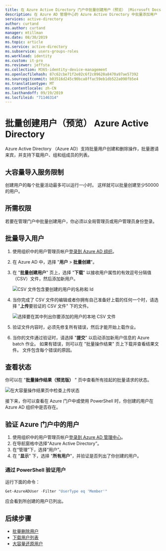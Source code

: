 ```yaml
---
title: 在 Azure Active Directory 门户中批量创建用户（预览） |Microsoft Docs
description: 在 Azure AD 管理中心的 Azure Active Directory 中批量添加用户
services: active-directory
author: curtand
ms.author: curtand
manager: mtillman
ms.date: 08/30/2019
ms.topic: article
ms.service: active-directory
ms.subservice: users-groups-roles
ms.workload: identity
ms.custom: it-pro
ms.reviewer: jeffsta
ms.collection: M365-identity-device-management
ms.openlocfilehash: 87c62cbe71f2e02c6f2c09620a8470a97ae57392
ms.sourcegitcommit: b03516d245c90bca8ffac59eb1db522a098fb5e4
ms.translationtype: MT
ms.contentlocale: zh-CN
ms.lasthandoff: 09/19/2019
ms.locfileid: "71146314"
---
```

# <a name="bulk-create-users-preview-in-azure-active-directory"></a>批量创建用户（预览） Azure Active Directory

Azure Active Directory （Azure AD）支持批量用户创建和删除操作，批量邀请来宾，并支持下载用户、组和组成员的列表。

## <a name="bulk-import-service-limits"></a>大容量导入服务限制

创建用户的每个批量活动最多可以运行一小时。 这样就可以批量创建至少50000的用户。

## <a name="required-permissions"></a>所需权限

若要在管理门户中批量创建用户，你必须以全局管理员或用户管理员身份登录。

## <a name="to-bulk-import-users"></a>批量导入用户

1. 使用组织中的用户管理员帐户[登录到 Azure AD 组织](https://aad.portal.azure.com)。
1. 在 Azure AD 中，选择 "**用户** > **批量创建**"。
1. 在 "**批量创建用户**" 页上，选择 "**下载**" 以接收用户属性的有效逗号分隔值（CSV）文件，然后添加新用户。

   ![CSV 文件包含要创建的用户的名称和 Id](./media/users-bulk-add/add-csv-file.png)

1. 当你完成了 CSV 文件的编辑或者你拥有自己准备好上载的任何一个时，请选择 "**上传**要验证的 CSV 文件" 下的文件。

   ![选择要在其中列出你要添加的用户的本地 CSV 文件](./media/users-bulk-add/upload-button.png)

1. 验证文件内容时，必须先修复所有错误，然后才能开始上载作业。
1. 当你的文件通过验证时，请选择 "**提交**" 以启动添加新用户信息的 Azure batch 作业。 如果有错误，则可以在 "批量操作结果" 页上下载并查看结果文件。 文件包含每个错误的原因。

## <a name="check-status"></a>查看状态

你可以在 "**批量操作结果（预览版）** " 页中查看所有挂起的批量请求的状态。

   ![在大容量操作结果页中检查上传状态](./media/users-bulk-add/bulk-center.png)

接下来，你可以查看在 Azure 门户中或使用 PowerShell 时，你创建的用户在 Azure AD 组织中是否存在。

## <a name="verify-users-in-the-azure-portal"></a>验证 Azure 门户中的用户

1. 使用组织中的用户管理员帐户[登录到 Azure AD 管理中心](https://aad.portal.azure.com)。
1. 在导航窗格中选择“Azure Active Directory”。
1. 在“管理”下，选择“用户”。
1. 在 "**显示**" 下，选择 "**所有用户**"，并验证是否列出了你创建的用户。

### <a name="verify-users-with-powershell"></a>通过 PowerShell 验证用户

运行下面的命令：

``` PowerShell
Get-AzureADUser -Filter "UserType eq 'Member'"
```

应会看到所创建的用户已列出。

## <a name="next-steps"></a>后续步骤

- [批量删除用户](users-bulk-delete.md)
- [下载用户列表](users-bulk-download.md)
- [大容量还原用户](users-bulk-restore.md)

